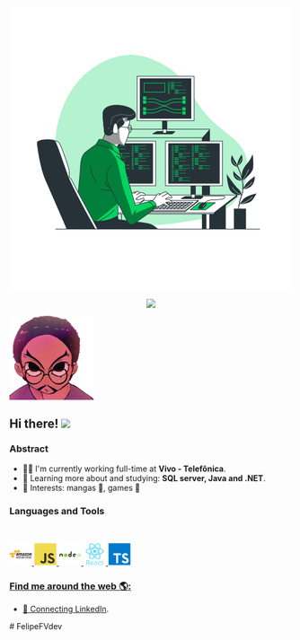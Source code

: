 <p align="center">
  <span>
    <img align="center" width="510" src="banners/programming-banner.svg" />
  </a>
  <!-- <span>
    <img align="center" width="350" src="banners/demon-guts.gif"/>
  </a> -->
</p>


<p align="center">
  <a href="https://github.com/anuraghazra/github-readme-stats">
    <img
      align="center"
      src="https://github-readme-stats.vercel.app/api/top-langs/?username=FelipeFVdev&layout=compact&theme=dracula&title_color=03D361&bg_color=21262d"
    />
  </a>
  <!-- <a href="https://github.com/anuraghazra/github-readme-stats">
    <img
      align="center"
      height="165"
      src="https://github-readme-stats.vercel.app/api?username=FelipeFVdev&count_private=true&show_icons=true&custom_title=Github%20Status&hide=issues&theme=dracula&title_color=03D361&bg_color=21262d"
    />
  </a> -->
</p>

<!-- <div align="center">

![](https://raw.githubusercontent.com/wnqueiroz/wnqueiroz/output/github-contribution-grid-snake.svg)

</div> -->

<p align="left">
  <span>
    <img align="center" width="150" src="/banners/iconFelipe-removebg-preview.png" />
  </a>
</p>

## Hi there! <img src="https://raw.githubusercontent.com/iampavangandhi/iampavangandhi/master/gifs/Hi.gif" width="30px"></h2>


### Abstract

- 👨‍💻 I'm currently working full-time at **Vivo - Telefônica**.
- 🌱 Learning more about and studying: **SQL server, Java and .NET**.
- 💙 Interests: mangas 🥭, games 👾


### Languages and Tools

<br/>

<p align="left">
  <a href="https://aws.amazon.com" target="_blank">
    <img
      src="icons/amazonwebservices-original-wordmark.svg"
      alt="aws"
      width="40"
      height="40"
    />
  </a>
  <a href="https://developer.mozilla.org/en-US/docs/Web/JavaScript" target="_blank">
    <img
      src="icons/javascript-original.svg"
      alt="javascript"
      width="40"
      height="40"
    />
  </a>
  <a href="https://nodejs.org" target="_blank">
    <img
      src="icons/nodejs-original-wordmark.svg"
      alt="nodejs"
      width="40"
      height="40"
    />
  </a>
  <a href="https://reactjs.org/" target="_blank">
    <img
      src="icons/react-original-wordmark.svg"
      alt="react"
      width="40"
      height="40"
    />
  </a>
  <a href="https://www.typescriptlang.org/" target="_blank">
    <img
      src="icons/typescript-original.svg"
      alt="typescript"
      width="40"
      height="40"
    />
</p>
  
  
### Find me around the web 🌎:

- 💼 Connecting <a href="https://www.linkedin.com/in/felipe-farias-vieira-3a394a1ab/">LinkedIn</a>.
<!--
**FelipeFVdev/FelipeFVdev** is a ✨ _special_ ✨ repository because its `README.md` (this file) appears on your GitHub profile.

Here are some ideas to get you started:

- 🔭 I’m currently working on ...
- 🌱 I’m currently learning ...
- 👯 I’m looking to collaborate on ...
- 🤔 I’m looking for help with ...
- 💬 Ask me about ...
- 📫 How to reach me: ...
- 😄 Pronouns: ...
- ⚡ Fun fact: ...
-->
#   F e l i p e F V d e v 
 
 